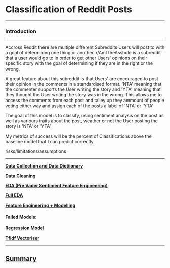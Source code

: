 # Classification of Reddit Posts

---

### Introduction

---

Accross Reddit there are multiple different Subreddits Users will post to with a goal of determining one thing or another. r/AmITheAsshole is a subreddit that a user would go to in order to get other Users' opinions on their specific story with the goal of determining if they are in the right or the wrong.

A great feature about this subreddit is that Users' are encouraged to post their opinion in the comments in a standardised format. 'NTA' meaning that the commenter supports the User writing the story and 'YTA' meaning that they thought the User writing the story was in the wrong. This allows me to access the comments from each post and talley up they ammount of people voting either way and assign each of the posts a label of 'NTA' or 'YTA'

The goal of this model is to classify, using sentiment analysis on the post as well as variours traits about the post, weather or not the User posting the story is 'NTA' or 'YTA'

My metrics of success will be the percent of Classifications above the baseline model that I can predict correctly.

risks/limitations/assumptions

---

**[Data Collection and Data Dictiionary](./Data_Dict.md)**

**[Data Cleaning](./Sub2_Cleaning.ipynb)**

**[EDA (Pre Vader Sentiment Feature Engineering)](./Sub3_EDA.ipynb)**

**[Full EDA](./Sub5_Further_EDA.ipynb)**

**[Feature Engineering + Modelling](./Sub4_Vader_Sentiment.ipynb)**

#### Failed Models:

**[Regression Model](./Sub6_Regression_Analysis.ipynb)**

**[Tfidf Vectoriser](./Sub7_TFID_Vectoriser.ipynb)**

---

## [Summary](./Summary.md)
